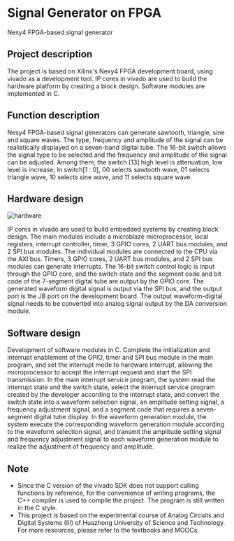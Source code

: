 # Signal Generator on FPGA

Nexy4 FPGA-based signal generator

## Project description

The project is based on Xilinx's Nexy4 FPGA development board, using vivado as a development tool. IP cores in vivado are used to build the hardware platform by creating a block design. Software modules are implemented in C.

## Function description

Nexy4 FPGA-based signal generators can generate sawtooth, triangle, sine and square waves. The type, frequency and amplitude of the signal can be realistically displayed on a seven-band digital tube. The 16-bit switch allows the signal type to be selected and the frequency and amplitude of the signal can be adjusted. Among them, the switch [13] high level is attenuation, low level is increase; In switch[1 : 0], 00 selects sawtooth wave, 01 selects triangle wave, 10 selects sine wave, and 11 selects square wave.

## Hardware design

![hardware](https://github.com/UniqueMR/Signal-Generator-on-FPGA/tree/main/images)

IP cores in vivado are used to build embedded systems by creating block design. The main modules include a microblaze microprocessor, local registers, interrupt controller, timer, 3 GPIO cores, 2 UART bus modules, and 2 SPI bus modules. The individual modules are connected to the CPU via the AXI bus. Timers, 3 GPIO cores, 2 UART bus modules, and 2 SPI bus modules can generate interrupts. The 16-bit switch control logic is input through the GPIO core, and the switch state and the segment code and bit code of the 7-segment digital tube are output by the GPIO core. The generated waveform digital signal is output via the SPI bus, and the output port is the JB port on the development board. The output waveform-digital signal needs to be converted into analog signal output by the DA conversion module.

## Software design

Development of software modules in C. Complete the initialization and interrupt enablement of the GPIO, timer and SPI bus module in the main program, and set the interrupt mode to hardware interrupt, allowing the microprocessor to accept the interrupt request and start the SPI transmission. In the main interrupt service program, the system read the interrupt state and the switch state, select the interrupt service program created by the developer according to the interrupt state, and convert the switch state into a waveform selection signal, an amplitude setting signal, a frequency adjustment signal, and a segment code that requires a seven-segment digital tube display. In the waveform generation module, the system execute the corresponding waveform generation module according to the waveform selection signal, and transmit the amplitude setting signal and frequency adjustment signal to each waveform generation module to realize the adjustment of frequency and amplitude.

## Note

- Since the C version of the vivado SDK does not support calling functions by reference, for the convenience of writing programs, the C++ compiler is used to compile the project. The program is still written in the C style.
- This project is based on the experimental course of Analog Circuits and Digital Systems (III) of Huazhong University of Science and Technology. For more resources, please refer to the textbooks and MOOCs.

